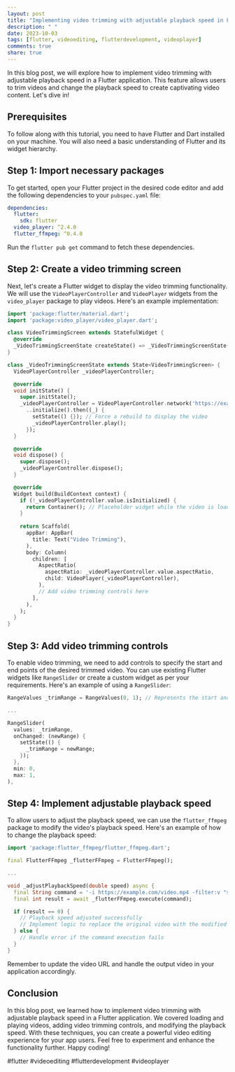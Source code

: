 ```yaml
---
layout: post
title: "Implementing video trimming with adjustable playback speed in Flutter"
description: " "
date: 2023-10-03
tags: [flutter, videoediting, flutterdevelopment, videoplayer]
comments: true
share: true
---
```


In this blog post, we will explore how to implement video trimming with adjustable playback speed in a Flutter application. This feature allows users to trim videos and change the playback speed to create captivating video content. Let's dive in!

## Prerequisites
To follow along with this tutorial, you need to have Flutter and Dart installed on your machine. You will also need a basic understanding of Flutter and its widget hierarchy.

## Step 1: Import necessary packages
To get started, open your Flutter project in the desired code editor and add the following dependencies to your `pubspec.yaml` file:

```yaml
dependencies:
  flutter:
    sdk: flutter
  video_player: ^2.4.0
  flutter_ffmpeg: ^0.4.0
```

Run the `flutter pub get` command to fetch these dependencies.

## Step 2: Create a video trimming screen
Next, let's create a Flutter widget to display the video trimming functionality. We will use the `VideoPlayerController` and `VideoPlayer` widgets from the `video_player` package to play videos. Here's an example implementation:

```dart
import 'package:flutter/material.dart';
import 'package:video_player/video_player.dart';

class VideoTrimmingScreen extends StatefulWidget {
  @override
  _VideoTrimmingScreenState createState() => _VideoTrimmingScreenState();
}

class _VideoTrimmingScreenState extends State<VideoTrimmingScreen> {
  VideoPlayerController _videoPlayerController;

  @override
  void initState() {
    super.initState();
    _videoPlayerController = VideoPlayerController.network('https://example.com/video.mp4')
      ..initialize().then((_) {
        setState(() {}); // Force a rebuild to display the video
        _videoPlayerController.play();
      });
  }

  @override
  void dispose() {
    super.dispose();
    _videoPlayerController.dispose();
  }

  @override
  Widget build(BuildContext context) {
    if (!_videoPlayerController.value.isInitialized) {
      return Container(); // Placeholder widget while the video is loading
    }
    
    return Scaffold(
      appBar: AppBar(
        title: Text("Video Trimming"),
      ),
      body: Column(
        children: [
          AspectRatio(
            aspectRatio: _videoPlayerController.value.aspectRatio,
            child: VideoPlayer(_videoPlayerController),
          ),
          // Add video trimming controls here
        ],
      ),
    );
  }
}
```

## Step 3: Add video trimming controls
To enable video trimming, we need to add controls to specify the start and end points of the desired trimmed video. You can use existing Flutter widgets like `RangeSlider` or create a custom widget as per your requirements. Here's an example of using a `RangeSlider`:

```dart
RangeValues _trimRange = RangeValues(0, 1); // Represents the start and end points of the trim range

...

RangeSlider(
  values: _trimRange,
  onChanged: (newRange) {
    setState(() {
      _trimRange = newRange;
    });
  },
  min: 0,
  max: 1,
),
```

## Step 4: Implement adjustable playback speed
To allow users to adjust the playback speed, we can use the `flutter_ffmpeg` package to modify the video's playback speed. Here's an example of how to change the playback speed:

```dart
import 'package:flutter_ffmpeg/flutter_ffmpeg.dart';

final FlutterFFmpeg _flutterFFmpeg = FlutterFFmpeg();

...

void _adjustPlaybackSpeed(double speed) async {
  final String command = '-i https://example.com/video.mp4 -filter:v "setpts=$speed*PTS" output.mp4';
  final int result = await _flutterFFmpeg.execute(command);

  if (result == 0) {
    // Playback speed adjusted successfully
    // Implement logic to replace the original video with the modified output.mp4
  } else {
    // Handle error if the command execution fails
  }
}
```
Remember to update the video URL and handle the output video in your application accordingly.

## Conclusion
In this blog post, we learned how to implement video trimming with adjustable playback speed in a Flutter application. We covered loading and playing videos, adding video trimming controls, and modifying the playback speed. With these techniques, you can create a powerful video editing experience for your app users. Feel free to experiment and enhance the functionality further. Happy coding!

#flutter #videoediting #flutterdevelopment #videoplayer